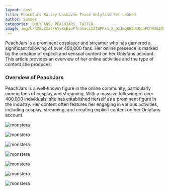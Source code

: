 ```yaml
---
layout: post
title: PeachJars Sultry Unshaven Tease Onlyfans Set Leaked
author: Summer
categories: ONLYFANS, PEACHJARS, TWITCH
image: img/b/R29vZ2xl/AVvXsEidPTnahaci12TSPPxn_X_b1JmqRH5UxQpaFChWdG2NXnBkF2WJDotQDDUnIQEN8-IA0e4Iag9wcnbNm9FY-WwgsG77Q4at-ux1HKiwrBpRD98KtqspBzy2kYqMXkXrbtWVNEylB7PZb7Nkd1F33s0IbkOFzCfLw0CR-C1x828bEAjei0Pl_KMyat2L16c/s320/peachjars_unshaven_pussy_tease_onlyfans_set_leaked-AHDTYN.jpg
---
```


PeachJars is a prominent cosplayer and streamer who has garnered a significant following of over 400,000 fans. Her online presence is marked by the creation of explicit and sensual content on her Onlyfans account. This article provides an overview of her online activities and the type of content she produces.

### Overview of PeachJars

PeachJars is a well-known figure in the online community, particularly among fans of cosplay and streaming. With a massive following of over 400,000 individuals, she has established herself as a prominent figure in the industry. Her content often features her engaging in various activities, including cosplay, streaming, and creating explicit content on her Onlyfans account.

![monstera](/assets/images/peachjars_unshaven_pussy_tease_onlyfans_set_leaked-AHDTYN.jpg)

![monstera](/assets/images/peachjars_unshaven_pussy_tease_onlyfans_set_leaked-DFQAEC.jpg)

![monstera](/assets/images/peachjars_unshaven_pussy_tease_onlyfans_set_leaked-ELJFRD.jpg)

![monstera](/assets/images/peachjars_unshaven_pussy_tease_onlyfans_set_leaked-MFSIFP.jpg)

![monstera](/assets/images/peachjars_unshaven_pussy_tease_onlyfans_set_leaked-SREIGW.jpg)

![monstera](/assets/images/peachjars_unshaven_pussy_tease_onlyfans_set_leaked-SRSEXJ.jpg)

![monstera](/assets/images/peachjars_unshaven_pussy_tease_onlyfans_set_leaked-XPFARM.jpg)
